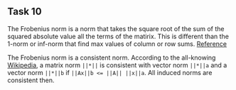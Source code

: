## Task 10

The Frobenius norm is a norm that takes the square root of the sum of the squared absolute value all the terms of the matirix.
This is different than the 1-norm or inf-norm that find max values of column or row sums. [Reference](http://mathworld.wolfram.com/FrobeniusNorm.html)

The Frobenius norm is a consistent norm. According to the all-knowing [Wikipedia](https://en.wikipedia.org/wiki/Matrix_norm#Consistent_norms), a matrix norm `||*||` is consistent with vector
norm `||*||a` and a vector norm `||*||b` if `||Ax||b <= ||A|| ||x||a`. All induced norms are consistent then.
